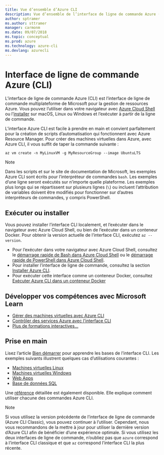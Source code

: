 ```yaml
---
title: Vue d’ensemble d’Azure CLI
description: Vue d’ensemble de l’interface de ligne de commande Azure (CLI).
author: sptramer
ms.author: sttramer
manager: carmonm
ms.date: 09/07/2018
ms.topic: conceptual
ms.prod: azure
ms.technology: azure-cli
ms.devlang: azurecli
---
```


# <a name="azure-command-line-interface-cli"></a>Interface de ligne de commande Azure (CLI)

L’interface de ligne de commande Azure (CLI) est l’interface de ligne de commande multiplateforme de Microsoft pour la gestion de ressources Azure.
Vous pouvez l’utiliser dans votre navigateur avec [Azure Cloud Shell](/azure/cloud-shell/overview) ou l’[installer](install-azure-cli.md) sur macOS, Linux ou Windows et l’exécuter à partir de la ligne de commande.

L’interface Azure CLI est facile à prendre en main et convient parfaitement pour la création de scripts d’automatisation qui fonctionnent avec Azure Resource Manager.
Pour créer des machines virtuelles dans Azure, avec Azure CLI, il vous suffit de taper la commande suivante :

```azurecli-interactive
az vm create -n MyLinuxVM -g MyResourceGroup --image UbuntuLTS
```

> [!NOTE]
>
> Dans les scripts et sur le site de documentation de Microsoft, les exemples Azure CLI sont écrits pour l’interpréteur de commandes `bash`. Les exemples d’une ligne seront exécutés sur n’importe quelle plateforme. Les exemples plus longs qui se répartissent sur plusieurs lignes (`\`) ou incluent l’attribution de variables doivent être modifiés pour fonctionner sur d’autres interpréteurs de commandes, y compris PowerShell.

## <a name="run-or-install"></a>Exécuter ou installer

Vous pouvez installer l’interface CLI localement, et l’exécuter dans le navigateur avec Azure Cloud Shell, ou bien de l’exécuter dans un conteneur Docker. Pour obtenir la version actuelle de l’interface CLI, exécutez `az --version`.

* Pour l’exécuter dans votre navigateur avec Azure Cloud Shell, consultez le [démarrage rapide de Bash dans Azure Cloud Shell](/azure/cloud-shell/quickstart) ou le [démarrage rapide de PowerShell dans Azure Cloud Shell](/azure/cloud-shell/quickstart-powershell).
* Pour installer l’interface de ligne de commande, consultez la section [Installer Azure CLI](install-azure-cli.md).
* Pour exécuter cette interface comme un conteneur Docker, consultez [Exécuter Azure CLI dans un conteneur Docker](run-azure-cli-docker.md)

## <a name="build-your-skills-with-microsoft-learn"></a>Développer vos compétences avec Microsoft Learn

- [Gérer des machines virtuelles avec Azure CLI](/learn/modules/manage-virtual-machines-with-azure-cli/)
- [Contrôler des services Azure avec l’interface CLI](/learn/modules/control-azure-services-with-cli/)
- [Plus de formations interactives...](/learn/browse/?products=azure-clis)

## <a name="get-started"></a>Prise en main

Lisez l’article [Bien démarrer](get-started-with-azure-cli.md) pour apprendre les bases de l’interface CLI. Les exemples suivants illustrent quelques cas d’utilisations courantes :

- [Machines virtuelles Linux](/azure/virtual-machines/virtual-machines-linux-cli-samples?toc=%2fcli%2fazure%2ftoc.json&bc=%2fcli%2fazure%2fbreadcrumb%2ftoc.json)
- [Machines virtuelles Windows](/azure/virtual-machines/virtual-machines-windows-cli-samples?toc=%2fcli%2fazure%2ftoc.json&bc=%2fcli%2fazure%2fbreadcrumb%2ftoc.json)
- [Web Apps](/azure/app-service-web/app-service-cli-samples?toc=%2fcli%2fazure%2ftoc.json&bc=%2fcli%2fazure%2fbreadcrumb%2ftoc.json)
- [Base de données SQL](/azure/sql-database/sql-database-cli-samples?toc=%2fcli%2fazure%2ftoc.json&bc=%2fcli%2fazure%2fbreadcrumb%2ftoc.json)

Une [référence](/cli/azure/reference-index) détaillée est également disponible. Elle explique comment utiliser chacune des commandes Azure CLI.

> [!NOTE]
> Si vous utilisez la version précédente de l’interface de ligne de commande (Azure CLI Classic), vous pouvez continuer à l’utiliser.
> Cependant, nous vous recommandons de la mettre à jour pour utiliser la dernière version d’Azure CLI afin de bénéficier d’une expérience optimale.
> Si vous utilisez les deux interfaces de ligne de commande, n’oubliez pas que `azure` correspond à l’interface CLI classique et que `az` correspond l’interface CLI la plus récente.
